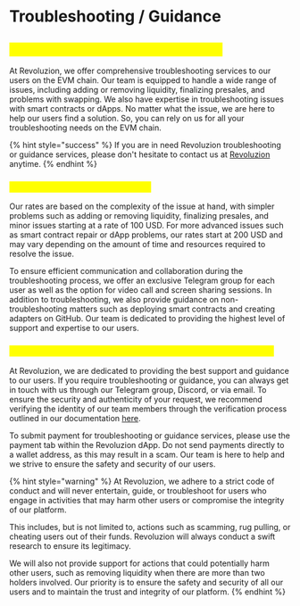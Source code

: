 # Troubleshooting / Guidance

## <mark style="color:yellow;">Revoluzion Troubleshooting Services</mark>

At Revoluzion, we offer comprehensive troubleshooting services to our users on the EVM chain. Our team is equipped to handle a wide range of issues, including adding or removing liquidity, finalizing presales, and problems with swapping. We also have expertise in troubleshooting issues with smart contracts or dApps. No matter what the issue, we are here to help our users find a solution. So, you can rely on us for all your troubleshooting needs on the EVM chain.

{% hint style="success" %}
If you are in need Revoluzion troubleshooting or guidance services, please don't hesitate to contact us at [Revoluzion](https://t.me/revoluziontoken) anytime.
{% endhint %}

### <mark style="color:yellow;">Troubleshooting Services Rates</mark>

Our rates are based on the complexity of the issue at hand, with simpler problems such as adding or removing liquidity, finalizing presales, and minor issues starting at a rate of 100 USD. For more advanced issues such as smart contract repair or dApp problems, our rates start at 200 USD and may vary depending on the amount of time and resources required to resolve the issue.

To ensure efficient communication and collaboration during the troubleshooting process, we offer an exclusive Telegram group for each user as well as the option for video call and screen sharing sessions. In addition to troubleshooting, we also provide guidance on non-troubleshooting matters such as deploying smart contracts and creating adapters on GitHub. Our team is dedicated to providing the highest level of support and expertise to our users.

### <mark style="color:yellow;">Requesting Troubleshooting and Guidance from Revoluzion</mark>

At Revoluzion, we are dedicated to providing the best support and guidance to our users. If you require troubleshooting or guidance, you can always get in touch with us through our Telegram group, Discord, or via email. To ensure the security and authenticity of your request, we recommend verifying the identity of our team members through the verification process outlined in our documentation [here](../revoluzion-ecosystem-introduction/revoluzion-verification.md).

To submit payment for troubleshooting or guidance services, please use the payment tab within the Revoluzion dApp. Do not send payments directly to a wallet address, as this may result in a scam. Our team is here to help and we strive to ensure the safety and security of our users.

{% hint style="warning" %}
At Revoluzion, we adhere to a strict code of conduct and will never entertain, guide, or troubleshoot for users who engage in activities that may harm other users or compromise the integrity of our platform.&#x20;

This includes, but is not limited to, actions such as scamming, rug pulling, or cheating users out of their funds. Revoluzion will always conduct a swift research to ensure its legitimacy.

We will also not provide support for actions that could potentially harm other users, such as removing liquidity when there are more than two holders involved. Our priority is to ensure the safety and security of all our users and to maintain the trust and integrity of our platform.
{% endhint %}
